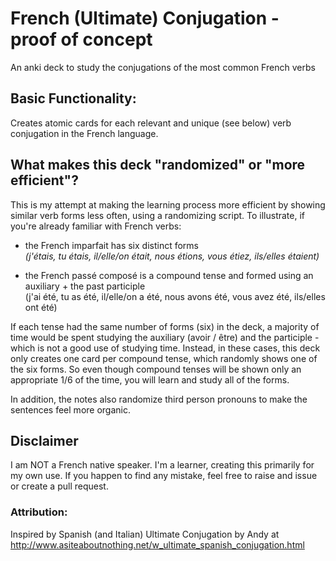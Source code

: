 # French (Ultimate) Conjugation - proof of concept

An anki deck to study the conjugations of the most common French verbs

## Basic Functionality:

Creates atomic cards for each relevant and unique (see below) verb conjugation in the French language.

## What makes this deck "randomized" or "more efficient"?

This is my attempt at making the learning process more efficient by showing similar verb forms less often, using a randomizing script.
To illustrate, if you're already familiar with French verbs:
 - the French imparfait has six distinct forms  
   *(j'étais, tu étais, il/elle/on était, nous étions, vous étiez, ils/elles étaient)*
   
 - the French passé composé is a compound tense and formed using an auxiliary + the past participle  
   (j'ai été, tu as été, il/elle/on a été, nous avons été, vous avez été, ils/elles ont été)

If each tense had the same number of forms (six) in the deck, a majority of time would be spent studying the auxiliary (avoir / être) and the participle - which is not a good use of studying time.
Instead, in these cases, this deck only creates one card per compound tense, which randomly shows one of the six forms. So even though compound tenses will be shown only an appropriate 1/6 of the time, you will learn and study all of the forms.

In addition, the notes also randomize third person pronouns to make the sentences feel more organic. 


## Disclaimer

I am NOT a French native speaker. I'm a learner, creating this primarily for my own use. If you happen to find any mistake, feel free to raise and issue or create a pull request.



### Attribution:

Inspired by Spanish (and Italian) Ultimate Conjugation by Andy at http://www.asiteaboutnothing.net/w_ultimate_spanish_conjugation.html
